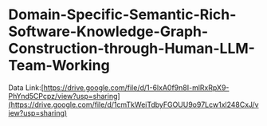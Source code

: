# Domain-Specific-Semantic-Rich-Software-Knowledge-Graph-Construction-through-Human-LLM-Team-Working
Data Link:[https://drive.google.com/file/d/1-6lxA0f9n8I-mlRxRpX9-PhYnd5CPcpz/view?usp=sharing](https://drive.google.com/file/d/1cmTkWeiTdbyFGOUU9o97Lcw1xl248CxJ/view?usp=sharing)
